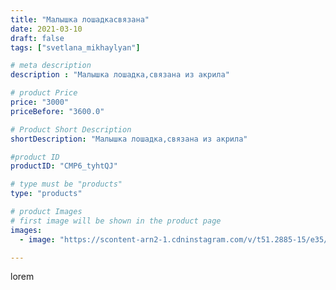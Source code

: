 ```yaml
---
title: "Малышка лошадкасвязана"
date: 2021-03-10
draft: false
tags: ["svetlana_mikhaylyan"]

# meta description
description : "Малышка лошадка,связана из акрила"

# product Price
price: "3000"
priceBefore: "3600.0"

# Product Short Description
shortDescription: "Малышка лошадка,связана из акрила"

#product ID
productID: "CMP6_tyhtQJ"

# type must be "products"
type: "products"

# product Images
# first image will be shown in the product page
images:
  - image: "https://scontent-arn2-1.cdninstagram.com/v/t51.2885-15/e35/159260693_798098920914602_5839365781137276289_n.jpg?se=7&tp=1&_nc_ht=scontent-arn2-1.cdninstagram.com&_nc_cat=102&_nc_ohc=7i87xZrl9x4AX_UYwuW&oh=6bdda6ebfdc53f64833fb04e7e6ee0cc&oe=6071DE2E&ig_cache_key=MjUyNjQ5NzM4MTE2ODg5NDk4NQ%3D%3D.2"

---
```

lorem
